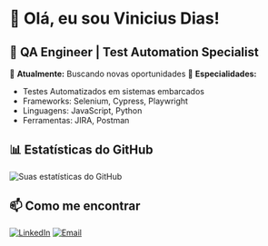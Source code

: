# 👋 Olá, eu sou Vinicius Dias!

## 🎯 QA Engineer | Test Automation Specialist

💼 **Atualmente:** Buscando novas oportunidades
🔧 **Especialidades:** 
- Testes Automatizados em sistemas embarcados
- Frameworks: Selenium, Cypress, Playwright
- Linguagens: JavaScript, Python
- Ferramentas: JIRA, Postman

## 📊 Estatísticas do GitHub

![Suas estatísticas do GitHub](https://github-readme-stats.vercel.app/api?username=vinicid&show_icons=true&theme=radical)

## 📫 Como me encontrar

[![LinkedIn](https://img.shields.io/badge/LinkedIn-0077B5?style=for-the-badge&logo=linkedin&logoColor=white)](https://linkedin.com/in/seu-linkedin)
[![Email](https://img.shields.io/badge/Email-D14836?style=for-the-badge&logo=gmail&logoColor=white)](mailto:seu-email@gmail.com)
